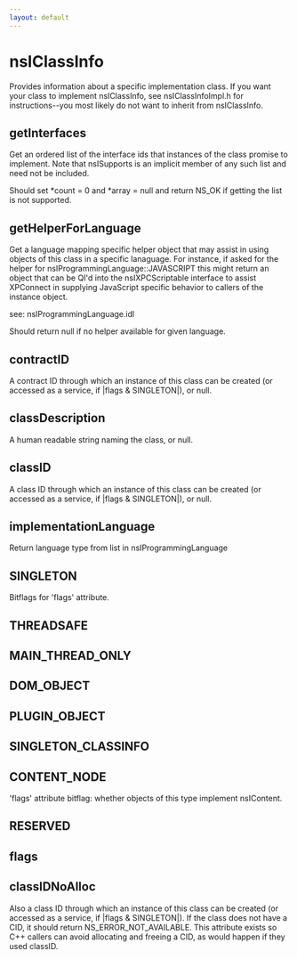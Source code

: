 ```yaml
---
layout: default
---
```


# nsIClassInfo #

Provides information about a specific implementation class.  If you want
your class to implement nsIClassInfo, see nsIClassInfoImpl.h for
instructions--you most likely do not want to inherit from nsIClassInfo.


## getInterfaces ##

Get an ordered list of the interface ids that instances of the class 
promise to implement. Note that nsISupports is an implicit member 
of any such list and need not be included. 

Should set *count = 0 and *array = null and return NS_OK if getting the 
list is not supported.


## getHelperForLanguage ##

Get a language mapping specific helper object that may assist in using
objects of this class in a specific lanaguage. For instance, if asked
for the helper for nsIProgrammingLanguage::JAVASCRIPT this might return 
an object that can be QI'd into the nsIXPCScriptable interface to assist 
XPConnect in supplying JavaScript specific behavior to callers of the 
instance object.

see: nsIProgrammingLanguage.idl

Should return null if no helper available for given language.


## contractID ##

A contract ID through which an instance of this class can be created
(or accessed as a service, if |flags & SINGLETON|), or null.


## classDescription ##

A human readable string naming the class, or null.


## classID ##

A class ID through which an instance of this class can be created
(or accessed as a service, if |flags & SINGLETON|), or null.


## implementationLanguage ##

Return language type from list in nsIProgrammingLanguage


## SINGLETON ##

Bitflags for 'flags' attribute.


## THREADSAFE ##

## MAIN_THREAD_ONLY ##

## DOM_OBJECT ##

## PLUGIN_OBJECT ##

## SINGLETON_CLASSINFO ##

## CONTENT_NODE ##

'flags' attribute bitflag: whether objects of this type implement
nsIContent.


## RESERVED ##

## flags ##

## classIDNoAlloc ##

Also a class ID through which an instance of this class can be created
(or accessed as a service, if |flags & SINGLETON|).  If the class does
not have a CID, it should return NS_ERROR_NOT_AVAILABLE.  This attribute
exists so C++ callers can avoid allocating and freeing a CID, as would
happen if they used classID.

